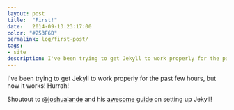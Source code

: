 ```yaml
---
layout: post
title:  "First!"
date:   2014-09-13 23:17:00
color: "#253F6D"
permalink: log/first-post/
tags:
- site
description: I've been trying to get Jekyll to work properly for the past few hours, but now it works! Hurrah!
---
```


I've been trying to get Jekyll to work properly for the past few hours, but now it works! Hurrah!

Shoutout to [@joshualande](https://twitter.com/joshualande) and his [awesome guide](http://joshualande.com/jekyll-github-pages-poole/) on setting up Jekyll!